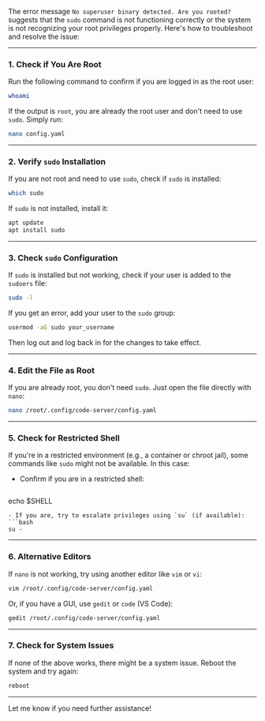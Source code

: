 The error message `No superuser binary detected. Are you rooted?` suggests that the `sudo` command is not functioning correctly or the system is not recognizing your root privileges properly. Here's how to troubleshoot and resolve the issue:

---

### 1. **Check if You Are Root**
Run the following command to confirm if you are logged in as the root user:
```bash
whoami
```
If the output is `root`, you are already the root user and don't need to use `sudo`. Simply run:
```bash
nano config.yaml
```

---

### 2. **Verify `sudo` Installation**
If you are not root and need to use `sudo`, check if `sudo` is installed:
```bash
which sudo
```
If `sudo` is not installed, install it:
```bash
apt update
apt install sudo
```

---

### 3. **Check `sudo` Configuration**
If `sudo` is installed but not working, check if your user is added to the `sudoers` file:
```bash
sudo -l
```
If you get an error, add your user to the `sudo` group:
```bash
usermod -aG sudo your_username
```
Then log out and log back in for the changes to take effect.

---

### 4. **Edit the File as Root**
If you are already root, you don't need `sudo`. Just open the file directly with `nano`:
```bash
nano /root/.config/code-server/config.yaml
```

---

### 5. **Check for Restricted Shell**
If you're in a restricted environment (e.g., a container or chroot jail), some commands like `sudo` might not be available. In this case:
- Confirm if you are in a restricted shell:
  ```bash
echo $SHELL
```
- If you are, try to escalate privileges using `su` (if available):
```bash
su -
```

---

### 6. **Alternative Editors**
If `nano` is not working, try using another editor like `vim` or `vi`:
```bash
vim /root/.config/code-server/config.yaml
```
Or, if you have a GUI, use `gedit` or `code` (VS Code):
```bash
gedit /root/.config/code-server/config.yaml
```

---

### 7. **Check for System Issues**
If none of the above works, there might be a system issue. Reboot the system and try again:
```bash
reboot
```

---

Let me know if you need further assistance!
        